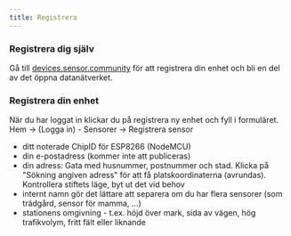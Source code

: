 ```yaml
---
title: Registrera
---
```


### Registrera dig själv

Gå till [devices.sensor.community](https://devices.sensor.community/) för att registrera din enhet och bli en del av det öppna datanätverket.


### Registrera din enhet
När du har loggat in klickar du på registrera ny enhet och fyll i formuläret.
Hem -> (Logga in) - Sensorer -> Registrera sensor

* ditt noterade ChipID för ESP8266 (NodeMCU)
* din e-postadress (kommer inte att publiceras)
* din adress: Gata med husnummer, postnummer och stad. Klicka på "Sökning angiven adress" för att få platskoordinaterna (avrundas). Kontrollera stiftets läge, byt ut det vid behov
* internt namn gör det lättare att separera om du har flera sensorer (som trädgård, sensor för mamma, ...)
* stationens omgivning - t.ex. höjd över mark, sida av vägen, hög trafikvolym, fritt fält eller liknande